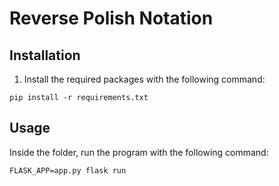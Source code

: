 Reverse Polish Notation
========================

Installation
------------
1. Install the required packages with the following command:
```
pip install -r requirements.txt
```

Usage
-----

Inside the folder, run the program with the following command:
```
FLASK_APP=app.py flask run
```
